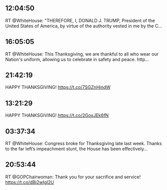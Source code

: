 ## 12:04:50
RT @WhiteHouse: "THEREFORE, I, DONALD J. TRUMP, President of the United States of America, by virtue of the authority vested in me by the C…
## 16:05:05
RT @WhiteHouse: This Thanksgiving, we are thankful to all who wear our Nation's uniform, allowing us to celebrate in safety and peace. http…
## 21:42:19
HAPPY THANKSGIVING! https://t.co/7SGZnHindW
## 13:21:29
HAPPY THANKSGIVING! https://t.co/2GoxJEk6fN
## 03:37:34
RT @WhiteHouse: Congress broke for Thanksgiving late last week. Thanks to the far left’s impeachment stunt, the House has been effectively…
## 20:53:44
RT @GOPChairwoman: Thank you for your sacrifice and service!
https://t.co/dBj2wIgI2U
